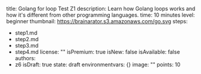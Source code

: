 title: Golang for loop Test Z1
description: Learn how Golang loops works and how it's different from other programming
  languages.
time: 10 minutes
level: beginner
thumbnail: https://brainarator.s3.amazonaws.com/go.svg
steps:
- step1.md
- step2.md
- step3.md
- step4.md
license: ""
isPremium: true
isNew: false
isAvailable: false
authors: 
- z6
isDraft: true
state: draft
environmentvars: {}
image: ""
points: 10
